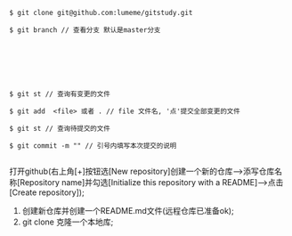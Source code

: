 ```
$ git clone git@github.com:lumeme/gitstudy.git

$ git branch // 查看分支 默认是master分支







$ git st // 查询有变更的文件

$ git add  <file> 或者 . // file 文件名, '点'提交全部变更的文件 

$ git st // 查询待提交的文件

$ git commit -m "" // 引号内填写本次提交的说明
 
```
打开github(右上角[+]按钮选[New repository]创建一个新的仓库-->添写仓库名称[Repository name]并勾选[Initialize this repository with a README]-->点击[Create repository]);

1. 创建新仓库并创建一个README.md文件(远程仓库已准备ok);
2. git clone 克隆一个本地库;


   


